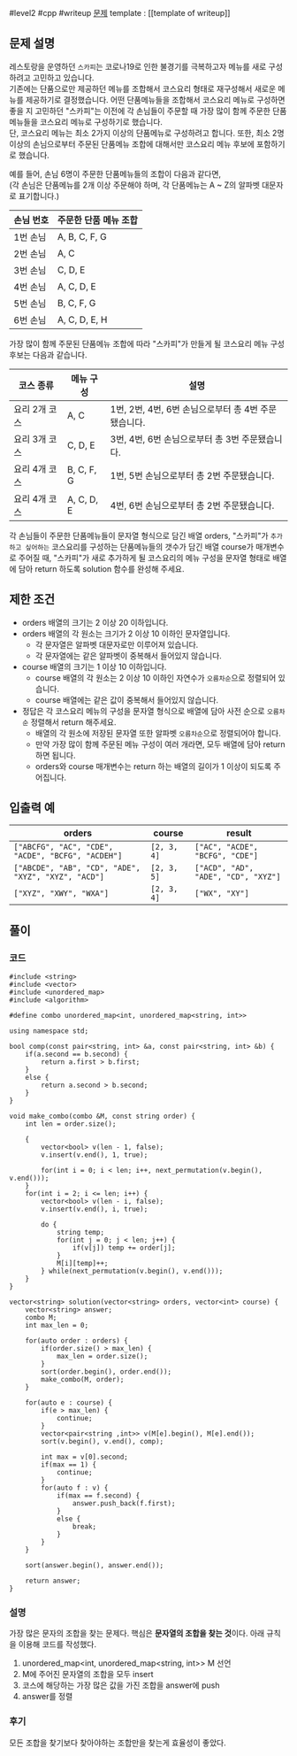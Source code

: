 
#level2 #cpp #writeup
[문제](https://school.programmers.co.kr/learn/courses/30/lessons/72411)
template : [[template of writeup]]

## 문제 설명

레스토랑을 운영하던 `스카피`는 코로나19로 인한 불경기를 극복하고자 메뉴를 새로 구성하려고 고민하고 있습니다.  
기존에는 단품으로만 제공하던 메뉴를 조합해서 코스요리 형태로 재구성해서 새로운 메뉴를 제공하기로 결정했습니다. 어떤 단품메뉴들을 조합해서 코스요리 메뉴로 구성하면 좋을 지 고민하던 "스카피"는 이전에 각 손님들이 주문할 때 가장 많이 함께 주문한 단품메뉴들을 코스요리 메뉴로 구성하기로 했습니다.  
단, 코스요리 메뉴는 최소 2가지 이상의 단품메뉴로 구성하려고 합니다. 또한, 최소 2명 이상의 손님으로부터 주문된 단품메뉴 조합에 대해서만 코스요리 메뉴 후보에 포함하기로 했습니다.

예를 들어, 손님 6명이 주문한 단품메뉴들의 조합이 다음과 같다면,  
(각 손님은 단품메뉴를 2개 이상 주문해야 하며, 각 단품메뉴는 A ~ Z의 알파벳 대문자로 표기합니다.)

| 손님 번호 | 주문한 단품 메뉴 조합 |
| --------- | --------------------- |
| 1번 손님  | A, B, C, F, G         |
| 2번 손님  | A, C                  |
| 3번 손님  | C, D, E               |
| 4번 손님  | A, C, D, E            |
| 5번 손님  | B, C, F, G            |
| 6번 손님  | A, C, D, E, H         |

가장 많이 함께 주문된 단품메뉴 조합에 따라 "스카피"가 만들게 될 코스요리 메뉴 구성 후보는 다음과 같습니다.

| 코스 종류     | 메뉴 구성  | 설명                                                 |
| ------------- | ---------- | ---------------------------------------------------- |
| 요리 2개 코스 | A, C       | 1번, 2번, 4번, 6번 손님으로부터 총 4번 주문됐습니다. |
| 요리 3개 코스 | C, D, E    | 3번, 4번, 6번 손님으로부터 총 3번 주문됐습니다.      |
| 요리 4개 코스 | B, C, F, G | 1번, 5번 손님으로부터 총 2번 주문됐습니다.           |
| 요리 4개 코스 | A, C, D, E | 4번, 6번 손님으로부터 총 2번 주문됐습니다.           |

각 손님들이 주문한 단품메뉴들이 문자열 형식으로 담긴 배열 orders, "스카피"가 `추가하고 싶어하는` 코스요리를 구성하는 단품메뉴들의 갯수가 담긴 배열 course가 매개변수로 주어질 때, "스카피"가 새로 추가하게 될 코스요리의 메뉴 구성을 문자열 형태로 배열에 담아 return 하도록 solution 함수를 완성해 주세요.

## 제한 조건

- orders 배열의 크기는 2 이상 20 이하입니다.
- orders 배열의 각 원소는 크기가 2 이상 10 이하인 문자열입니다.
    - 각 문자열은 알파벳 대문자로만 이루어져 있습니다.
    - 각 문자열에는 같은 알파벳이 중복해서 들어있지 않습니다.
- course 배열의 크기는 1 이상 10 이하입니다.
    - course 배열의 각 원소는 2 이상 10 이하인 자연수가 `오름차순`으로 정렬되어 있습니다.
    - course 배열에는 같은 값이 중복해서 들어있지 않습니다.
- 정답은 각 코스요리 메뉴의 구성을 문자열 형식으로 배열에 담아 사전 순으로 `오름차순` 정렬해서 return 해주세요.
    - 배열의 각 원소에 저장된 문자열 또한 알파벳 `오름차순`으로 정렬되어야 합니다.
    - 만약 가장 많이 함께 주문된 메뉴 구성이 여러 개라면, 모두 배열에 담아 return 하면 됩니다.
    - orders와 course 매개변수는 return 하는 배열의 길이가 1 이상이 되도록 주어집니다.

## 입출력 예

| orders                                              | course      | result                              |
| --------------------------------------------------- | ----------- | ----------------------------------- |
| `["ABCFG", "AC", "CDE", "ACDE", "BCFG", "ACDEH"]`   | `[2, 3, 4]` | `["AC", "ACDE", "BCFG", "CDE"]`     |
| `["ABCDE", "AB", "CD", "ADE", "XYZ", "XYZ", "ACD"]` | `[2, 3, 5]` | `["ACD", "AD", "ADE", "CD", "XYZ"]` |
| `["XYZ", "XWY", "WXA"]`                             | `[2, 3, 4]` | `["WX", "XY"]`                      |

## 풀이

### 코드

```
#include <string>
#include <vector>
#include <unordered_map>
#include <algorithm>

#define combo unordered_map<int, unordered_map<string, int>>

using namespace std;

bool comp(const pair<string, int> &a, const pair<string, int> &b) {
    if(a.second == b.second) {
        return a.first > b.first;
    }
    else {
        return a.second > b.second;
    }
}

void make_combo(combo &M, const string order) {
    int len = order.size();
    
    {
        vector<bool> v(len - 1, false);
        v.insert(v.end(), 1, true);
        
        for(int i = 0; i < len; i++, next_permutation(v.begin(), v.end()));
    }
    for(int i = 2; i <= len; i++) {
        vector<bool> v(len - i, false);
        v.insert(v.end(), i, true);
        
        do {
            string temp;
            for(int j = 0; j < len; j++) {
                if(v[j]) temp += order[j];
            }
            M[i][temp]++;
        } while(next_permutation(v.begin(), v.end()));
    }
}

vector<string> solution(vector<string> orders, vector<int> course) {
    vector<string> answer;
    combo M;
    int max_len = 0;
    
    for(auto order : orders) {
        if(order.size() > max_len) {
            max_len = order.size();
        }
        sort(order.begin(), order.end());
        make_combo(M, order);
    }
    
    for(auto e : course) {
        if(e > max_len) {
            continue;
        }
        vector<pair<string ,int>> v(M[e].begin(), M[e].end());
        sort(v.begin(), v.end(), comp);
        
        int max = v[0].second;
        if(max == 1) {
            continue;
        }
        for(auto f : v) {
            if(max == f.second) {
                answer.push_back(f.first);
            }
            else {
                break;
            }
        }
    }
    
    sort(answer.begin(), answer.end());
    
    return answer;
}
```

### 설명

가장 많은 문자의 조합을 찾는 문제다. 핵심은 **문자열의 조합을 찾는 것**이다. 아래 규칙을 이용해 코드를 작성했다.

1. unordered_map<int, unordered_map<string, int>> M 선언
2. M에 주어진 문자열의 조합을 모두 insert
3. 코스에 해당하는 가장 많은 값을 가진 조합을 answer에 push
4. answer를 정렬

### 후기

모든 조합을 찾기보다 찾아야하는 조합만을 찾는게 효율성이 좋았다.
